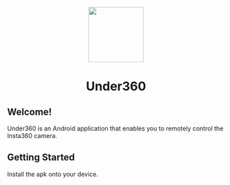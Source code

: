 <p align="center">
  <img src="https://github.com/user-attachments/assets/9c609f86-8f5d-41dd-aa82-ad2cbc746ddc" height="128">
  <h1 align="center">Under360</h1>
</p>

## Welcome!

Under360 is an Android application that enables you to remotely control the Insta360 camera.

## Getting Started

Install the apk onto your device.
